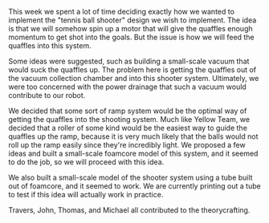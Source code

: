 This week we spent a lot of time deciding exactly how we wanted to implement the "tennis ball shooter" design we wish to implement. The idea is that we will somehow spin up a motor that will give the quaffles enough momentum to get shot into the goals. But the issue is how we will feed the quaffles into this system.

Some ideas were suggested, such as building a small-scale vacuum that would suck the quaffles up. The problem here is getting the quaffles out of the vacuum collection chamber and into this shooter system. Ultimately, we were too concerned with the power drainage that such a vacuum would contribute to our robot.

We decided that some sort of ramp system would be the optimal way of getting the quaffles into the shooting system. Much like Yellow Team, we decided that a roller of some kind would be the easiest way to guide the quaffles up the ramp, because it is very much likely that the balls would not roll up the ramp easily since they're incredibly light. We proposed a few ideas and built a small-scale foamcore model of this system, and it seemed to do the job, so we will proceed with this idea.

We also built a small-scale model of the shooter system using a tube built out of foamcore, and it seemed to work. We are currently printing out a tube to test if this idea will actually work in practice.

Travers, John, Thomas, and Michael all contributed to the theorycrafting.
